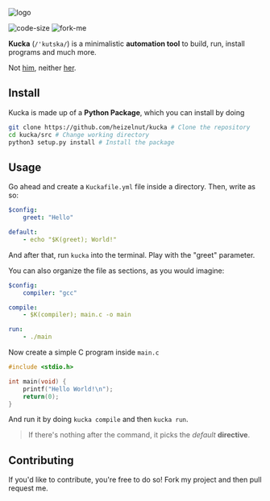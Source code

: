 <!--
 Copyright (c) 2019 Heizenut
 
 This software is released under the MIT License.
 https://opensource.org/licenses/MIT
-->

![logo]

![code-size] ![fork-me]

**Kucka** (`/'kutska/`) is a minimalistic **automation tool** to build, run, install programs and much more.

Not [him](https://en.wikipedia.org/wiki/Juraj_Kucka),
 neither [her](https://open.spotify.com/artist/6JcD2YKEhgimweLpUI0NEw).

## Install
Kucka is made up of a **Python Package**, which you can install by doing
```bash
git clone https://github.com/heizelnut/kucka # Clone the repository
cd kucka/src # Change working directory
python3 setup.py install # Install the package
```

## Usage
Go ahead and create a `Kuckafile.yml` file inside a directory.
Then, write as so:
```yaml
$config:
    greet: "Hello"

default:
    - echo "$K(greet); World!"
```
And after that, run `kucka` into the terminal. Play with the 
"greet" parameter.

You can also organize the file as sections, as you would imagine:
```yaml
$config:
    compiler: "gcc"

compile:
    - $K(compiler); main.c -o main

run:
    - ./main
```
Now create a simple C program inside `main.c`
```c
#include <stdio.h>

int main(void) {
    printf("Hello World!\n");
    return(0);
}
```
And run it by doing `kucka compile` and then `kucka run`.
> If there's nothing after the command, it picks the _default_ **directive**.

## Contributing
If you'd like to contribute, you're free to do so! Fork my project and then pull request me.

<!-- Shields & Logo-->
[code-size]: https://img.shields.io/github/languages/code-size/heizelnut/kucka.svg?color=success&label=size
[fork-me]: https://img.shields.io/github/forks/heizelnut/kucka.svg?label=forks
[logo]: https://i.imgur.com/EvqGisdl.png
